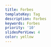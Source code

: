 ```yaml
---
title: Forbes
templateKey: Tag
description: Forbes
keywords: Forbes
priority: '10'
slidesPerView: 4
color: yellow
---
```


